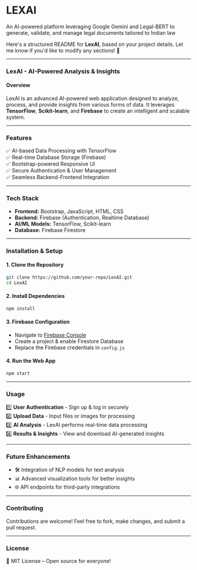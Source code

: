 # LEXAI
An AI-powered platform leveraging Google Gemini and Legal-BERT to generate, validate, and manage legal documents tailored to Indian law

Here's a structured README for **LexAI**, based on your project details. Let me know if you'd like to modify any sections! 🚀  

---

### **LexAI - AI-Powered Analysis & Insights**  

#### **Overview**  
LexAI is an advanced AI-powered web application designed to analyze, process, and provide insights from various forms of data. It leverages **TensorFlow**, **Scikit-learn**, and **Firebase** to create an intelligent and scalable system.  

---

### **Features**  
✅ AI-based Data Processing with TensorFlow  
✅ Real-time Database Storage (Firebase)  
✅ Bootstrap-powered Responsive UI  
✅ Secure Authentication & User Management  
✅ Seamless Backend-Frontend Integration  

---

### **Tech Stack**  
- **Frontend:** Bootstrap, JavaScript, HTML, CSS  
- **Backend:** Firebase (Authentication, Realtime Database)  
- **AI/ML Models:** TensorFlow, Scikit-learn  
- **Database:** Firebase Firestore  

---

### **Installation & Setup**  

#### **1. Clone the Repository**  
```bash
git clone https://github.com/your-repo/LexAI.git
cd LexAI
```

#### **2. Install Dependencies**  
```bash
npm install
```

#### **3. Firebase Configuration**  
- Navigate to [Firebase Console](https://console.firebase.google.com/)  
- Create a project & enable Firestore Database  
- Replace the Firebase credentials in `config.js`  

#### **4. Run the Web App**  
```bash
npm start
```

---

### **Usage**  
1️⃣ **User Authentication** - Sign up & log in securely  
2️⃣ **Upload Data** - Input files or images for processing  
3️⃣ **AI Analysis** - LexAI performs real-time data processing  
4️⃣ **Results & Insights** - View and download AI-generated insights  

---

### **Future Enhancements**  
- 🛠️ Integration of NLP models for text analysis  
- 📊 Advanced visualization tools for better insights  
- 🌐 API endpoints for third-party integrations  

---

### **Contributing**  
Contributions are welcome! Feel free to fork, make changes, and submit a pull request.  

---

### **License**  
📜 MIT License – Open source for everyone!  



